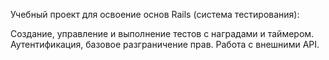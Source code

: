 Учебный проект для освоение основ Rails (система тестирования):

Создание, управление и выполнение тестов с наградами и таймером. Аутентификация, базовое разграничение прав. Работа с внешними API.

